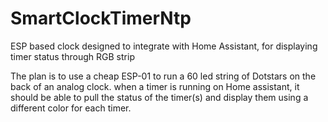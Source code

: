 # SmartClockTimerNtp
ESP based clock designed to integrate with Home Assistant, for displaying timer status through RGB strip

The plan is to use a cheap ESP-01 to run a 60 led string of Dotstars on the back of an analog clock. when a timer is running on Home assistant, it should be able 
to pull the status of the timer(s) and display them using a different color for each timer.
